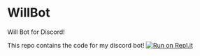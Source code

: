 # WillBot
 Will Bot for Discord!

This repo contains the code for my discord bot!
[![Run on Repl.it](https://repl.it/badge/github/willos2006/WillBot)](https://repl.it/github/willos2006/WillBot)